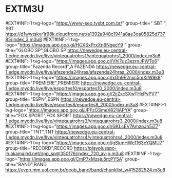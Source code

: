 # EXTM3U

#EXT#INF:-1 tvg-logo="https://www-seo.tvsbt.com.br/"
group-title=" SBT ", SBT
https://d1wwtskvr1r98k.cloudfront.net/a1392a948c1941a8ae3ca05825d73785/index_3.m3u8
#EXT#INF:-1 tvg-logo="https://images.app.goo.gl/HCXSxPrxXn6NgecY9 "
group-title="GLOBO SP",GLOBO SP
https://newedge.eu-central-1.edge.mycdn.live/live/vintequatrohrs1/vintequatrohrs1_2000/index.m3u8
#EXT#INF:-1 tvg-logo="https://images.app.goo.gl/Vhi7uz3ezrnJPWTo6"
group-title="Fazenda Record",A FAZENDA 
https://newedge.eu-central-1.edge.mycdn.live/live/afazenda24hras/afazenda24hras_2000/index.m3u8
#EXT#INF:-1 tvg-logo="https://images.app.goo.gl/xGh9E2nxc5mXrW9k8"
group-title="PREMIERE",PREMIERE
https://newedge.eu-central-1.edge.mycdn.live/live/esportes10/esportes10_2000/index.m3u8
#EXT#INF:-1 tvg-logo="https://images.app.goo.gl/2jjZxcSXwTHxPvPV7"
group-title="ESPN",ESPN
https://newedge.eu-central-1.edge.mycdn.live/live/esportes8/esportes8_2000/index.m3u8
#EXT#INF:-1 tvg-logo="https://images.app.goo.gl/JPFzGSmeX821iAPYA"
group-title="FOX SPORT",FOX SPORT
https://newedge.eu-central-1.edge.mycdn.live/live/vintequatrohrs3/vintequatrohrs3_2000/index.m3u8
#EXT#INF:-1 tvg-logo="https://images.app.goo.gl/GKLcEV7AmzoJh5iZ7"
group-title="TNT",TNT
https://newedge.eu-central-1.edge.mycdn.live/live/vintequatrohrs4/vintequatrohrs4_2000/index.m3u8
#EXT#INF:-1 tvg-logo="https://images.app.goo.gl/gSkmHWe1163eYQMU7"
group-title="RECORD",RECORD 
https://playplusspo-lh.akamaihd.net/i/pp_sp@350176/index_720_av-p.m3u8
#EXT#INF:-1 tvg-logo="https://images.app.goo.gl/CmP7xMzsju5rcPY5A"
group-title="BAND",BAND
https://evpp.mm.uol.com.br/geob_band/band/chunklist_w415282524.m3u8
